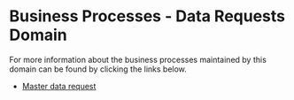 # Business Processes - Data Requests Domain

For more information about the business processes maintained by this domain can be found by clicking the links below.

- [Master data request](master-data-request.md)
